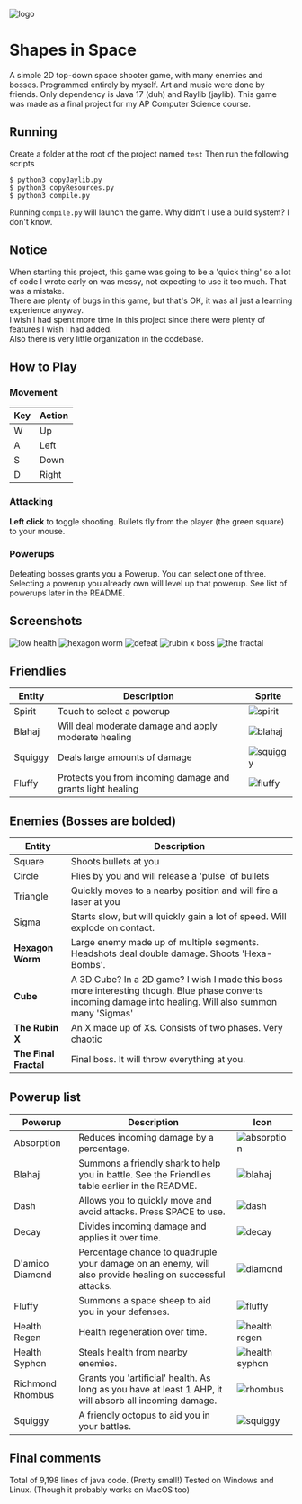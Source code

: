 ![logo](resources/shapesinspacetitle.png)

# Shapes in Space

A simple 2D top-down space shooter game, with many enemies and bosses. Programmed entirely by myself. Art and music were done by friends. Only dependency is Java 17 (duh) and Raylib (jaylib). This game was made as a final project for my AP Computer Science course.

## Running
Create a folder at the root of the project named `test`
Then run the following scripts
```console
$ python3 copyJaylib.py
$ python3 copyResources.py
$ python3 compile.py
```

Running `compile.py` will launch the game. Why didn't I use a build system? I don't know.

## Notice
When starting this project, this game was going to be a 'quick thing' so a lot of code I wrote early on was messy, not expecting to use it too much. That was a mistake. <br>
There are plenty of bugs in this game, but that's OK, it was all just a learning experience anyway. <br>
I wish I had spent more time in this project since there were plenty of features I wish I had added. <br>
Also there is very little organization in the codebase.

## How to Play
### Movement
| Key | Action   |
|-----|----------|
| W   | Up       |
| A   | Left     |
| S   | Down     |
| D   | Right    |

### Attacking
**Left click** to toggle shooting. Bullets fly from the player (the green square) to your mouse.

### Powerups
Defeating bosses grants you a Powerup. You can select one of three. Selecting a powerup you already own will level up that powerup.
See list of powerups later in the README.

## Screenshots

![low health](screenshots/lowhealth.png)
![hexagon worm](screenshots/worm.png)
![defeat](screenshots/defeat.png)
![rubin x boss](screenshots/rubinx.png)
![the fractal](screenshots/fractal.png)

## Friendlies
| Entity | Description | Sprite |
|--------|---------|--------|
| Spirit | Touch to select a powerup | ![spirit](resources/spirit.png) |
| Blahaj | Will deal moderate damage and apply moderate healing | ![blahaj](resources/blahaj.png) |
| Squiggy | Deals large amounts of damage | ![squiggy](resources/squiggy.png) |
| Fluffy | Protects you from incoming damage and grants light healing | ![fluffy](resources/fluffy.png)


## Enemies (Bosses are bolded)
| Entity | Description |
|--------|-------------|
| Square | Shoots bullets at you |
| Circle | Flies by you and will release a 'pulse' of bullets |
| Triangle | Quickly moves to a nearby position and will fire a laser at you |
| Sigma | Starts slow, but will quickly gain a lot of speed. Will explode on contact. |
| **Hexagon Worm** | Large enemy made up of multiple segments. Headshots deal double damage. Shoots 'Hexa-Bombs'. |
| **Cube** | A 3D Cube? In a 2D game? I wish I made this boss more interesting though. Blue phase converts incoming damage into healing. Will also summon many 'Sigmas' |
| **The Rubin X** | An X made up of Xs. Consists of two phases. Very chaotic |
| **The Final Fractal** | Final boss. It will throw everything at you. |

## Powerup list
| Powerup | Description | Icon |
|---------|-------------|------|
| Absorption | Reduces incoming damage by a percentage. | ![absorption](resources/absorption.png) |
| Blahaj  | Summons a friendly shark to help you in battle. See the Friendlies table earlier in the README. | ![blahaj](resources/blahajicon.png) |
| Dash | Allows you to quickly move and avoid attacks. Press SPACE to use. | ![dash](resources/dash.png) |
| Decay | Divides incoming damage and applies it over time. | ![decay](resources/decay.png) |
| D'amico Diamond | Percentage chance to quadruple your damage on an enemy, will also provide healing on successful attacks. | ![diamond](resources/diamond.png) |
| Fluffy | Summons a space sheep to aid you in your defenses. | ![fluffy](resources/fluffyicon.png) |
| Health Regen | Health regeneration over time. | ![health regen](resources/healthregen.png) |
| Health Syphon | Steals health from nearby enemies. | ![health syphon](resources/healthsyphon.png) |
| Richmond Rhombus | Grants you 'artificial' health. As long as you have at least 1 AHP, it will absorb all incoming damage. | ![rhombus](resources/rhombusicon.png) |
| Squiggy | A friendly octopus to aid you in your battles. | ![squiggy](resources/squiggyicon.png) |

## Final comments
Total of 9,198 lines of java code. (Pretty small!)
Tested on Windows and Linux. (Though it probably works on MacOS too)
